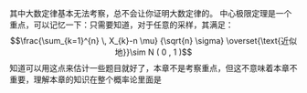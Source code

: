 其中大数定律基本无法考察，总不会让你证明大数定律的。
中心极限定理是一个重点，可以记忆一下：只需要知道，对于任意的采样，其满足：
 $$\frac{\sum_{k=1}^{n} \, X_{k}-n \mu} {\sqrt{n} \sigma} \overset{\text{近似地}}\sim N ( 0 , 1 )$$
知道可以用这点来估计一些题目就好了，本章不是考察重点，但这不意味着本章不重要，理解本章的知识在整个概率论里面是